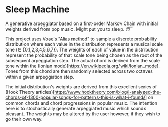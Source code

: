 # Sleep Machine

A generative arpeggiator based on a first-order Markov Chain with initial weights derived from pop music. Might put you to sleep. 😴

This project uses [Vose's "Alias method"](https://www.keithschwarz.com/darts-dice-coins/) to sample a discrete probability distribution where each value in the distribution represents a musical scale tone (∈ {0,1,2,3,4,5,6,7}). The weights of each of value in the distribution represent the probability of that scale tone being chosen as the root of the subsequent arpeggiation step. The actual chord is derived from the scale tone within the (Ionian mode)[https://en.wikipedia.org/wiki/Ionian_mode]. Tones from this chord are then randomly selected across two octaves within a given arpeggiation step.

The initial distribution's weights are derived from this excellent series of (Hook Theory articles)[https://www.hooktheory.com/blog/i-analyzed-the-chords-of-1300-popular-songs-for-patterns-this-is-what-i-found/] on common chords and chord progressions in popular music. The intention here is to stochastically generate arpeggiated music which sounds pleasant. The weights may be altered by the user however, if they wish to go their own way.
